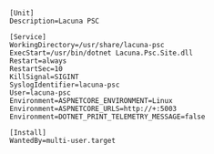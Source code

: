 ﻿```
[Unit]
Description=Lacuna PSC

[Service]
WorkingDirectory=/usr/share/lacuna-psc
ExecStart=/usr/bin/dotnet Lacuna.Psc.Site.dll
Restart=always
RestartSec=10
KillSignal=SIGINT
SyslogIdentifier=lacuna-psc
User=lacuna-psc
Environment=ASPNETCORE_ENVIRONMENT=Linux
Environment=ASPNETCORE_URLS=http://+:5003
Environment=DOTNET_PRINT_TELEMETRY_MESSAGE=false

[Install]
WantedBy=multi-user.target
```
